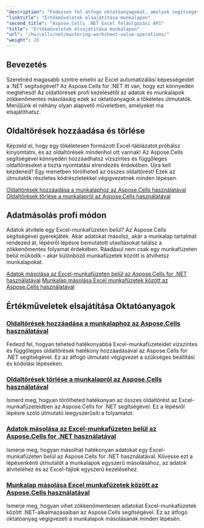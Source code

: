 ```yaml
---
"description": "Fedezzen fel átfogó oktatóanyagokat, amelyek segítségével elsajátíthatja a munkalap értékműveleteit az Excelben az Aspose.Cells for .NET használatával, beleértve az oldaltörések hozzáadását és törlését, az adatok másolását és egyebeket."
"linktitle": "Értékműveletek elsajátítása munkalapon"
"second_title": "Aspose.Cells .NET Excel feldolgozási API"
"title": "Értékműveletek elsajátítása munkalapon"
"url": "/hu/cells/net/mastering-worksheet-value-operations/"
"weight": 28
---
```


## Bevezetés

Szeretnéd magasabb szintre emelni az Excel automatizálási képességeidet a .NET segítségével? Az Aspose.Cells for .NET itt van, hogy ezt könnyedén megtehesd! Az oldaltörések profi kezelésétől az adatok és munkalapok zökkenőmentes másolásáig ezek az oktatóanyagok a tökéletes útmutatók. Merüljünk el néhány olyan alapvető műveletben, amelyeket ma elsajátíthatsz.

## Oldaltörések hozzáadása és törlése  

Képzeld el, hogy egy tökéletesen formázott Excel-táblázatot próbálsz kinyomtatni, és az oldaltörések mindenhol ott vannak! Az Aspose.Cells segítségével könnyedén hozzáadhatsz vízszintes és függőleges oldaltöréseket a tiszta nyomtatási elrendezés érdekében. Újra kell kezdened? Egy menetben törölheted az összes oldaltörést! Ezek az útmutatók részletes kódrészletekkel végigvezetnek minden lépésen.  

[Oldaltörések hozzáadása a munkalaphoz az Aspose.Cells használatával](./adding-page-breaks/)  
[Oldaltörések törlése a munkalapról az Aspose.Cells használatával](./clear-page-breaks/)  

## Adatmásolás profi módon  

Adatok átvitele egy Excel-munkafüzeten belül? Az Aspose.Cells segítségével gyerekjáték. Akár adatokat másolsz, akár a munkalap tartalmát rendezed át, lépésről lépésre bemutatott utasításokat találsz a zökkenőmentes folyamat érdekében. Ráadásul nem csak egy munkafüzeten belül működik – akár különböző munkafüzetek között is átvihetsz munkalapokat.  

[Adatok másolása az Excel-munkafüzeten belül az Aspose.Cells for .NET használatával](./copy-data-within-excel-workbook/) 
[Munkalap másolása Excel munkafüzetek között az Aspose.Cells használatával](./copy-worksheet-between-workbooks/)  

## Értékműveletek elsajátítása Oktatóanyagok
### [Oldaltörések hozzáadása a munkalaphoz az Aspose.Cells használatával](./adding-page-breaks/)
Fedezd fel, hogyan teheted hatékonyabbá Excel-munkafüzeteidet vízszintes és függőleges oldaltörések hatékony hozzáadásával az Aspose.Cells for .NET segítségével. Ez az átfogó útmutató végigvezet a szükséges beállítási és kódolási lépéseken.
### [Oldaltörések törlése a munkalapról az Aspose.Cells használatával](./clear-page-breaks/)
Ismerd meg, hogyan törölheted hatékonyan az összes oldaltörést az Excel-munkafüzeteidben az Aspose.Cells for .NET segítségével. Ez a lépésről lépésre szóló útmutató leegyszerűsíti a folyamatot.
### [Adatok másolása az Excel-munkafüzeten belül az Aspose.Cells for .NET használatával](./copy-data-within-excel-workbook/)
Ismerje meg, hogyan másolhat hatékonyan adatokat egy Excel-munkafüzeten belül az Aspose.Cells for .NET használatával. Kövesse ezt a lépésenkénti útmutatót a munkalapok egyszerű másolásához, az adatok átviteléhez és az Excel-fájlok egyszerű kezeléséhez.
### [Munkalap másolása Excel munkafüzetek között az Aspose.Cells használatával](./copy-worksheet-between-workbooks/)
Ismerje meg, hogyan vihet zökkenőmentesen adatokat Excel-munkafüzetek között .NET-alkalmazásaiban az Aspose.Cells segítségével. Ez az átfogó oktatóanyag végigvezeti a munkalapok másolásának minden lépésén.